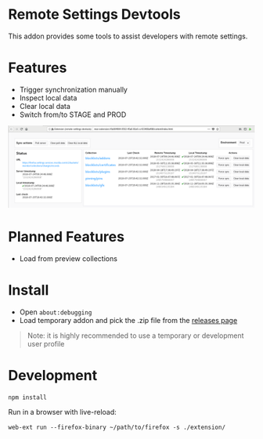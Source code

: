 # Remote Settings Devtools

This addon provides some tools to assist developers with remote settings.

# Features

- Trigger synchronization manually
- Inspect local data
- Clear local data
- Switch from/to STAGE and PROD

![](screenshot.png)

# Planned Features

- Load from preview collections

# Install

- Open ``about:debugging``
- Load temporary addon and pick the .zip file from the [releases page](https://github.com/mozilla/remote-settings-devtools/releases)

> Note: it is highly recommended to use a temporary or development user profile

# Development

```
npm install
```

Run in a browser with live-reload:

```
web-ext run --firefox-binary ~/path/to/firefox -s ./extension/
```
